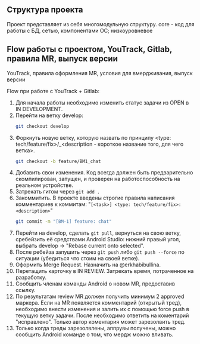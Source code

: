 ## Структура проекта

Проект представляет из себя многомодульную структуру.
core - код для работы с БД, сетью, компонентами ОС; низкоуровневое


## Flow работы с проектом, YouTrack, Gitlab, правила MR, выпуск версии

YouTrack, правила оформления MR, условия для вмердживания, выпуск версии

Flow при работе с YouTrack + Gitlab:

1. Для начала работы необходимо изменить статус задачи из OPEN в IN DEVELOPMENT.
2. Перейти на ветку develop:
    ```sh
    git checkout develop
    ```
3. Форкнуть новую ветку, которую назвать по принципу <type: tech/feature/fix>/<task>_<description - короткое название того, для чего ветка>.
    ```sh
    git checkout -b feature/BM1_chat
    ```
4. Добавить свои изменения. Код всегда должен быть предварительно скомпилирован, запущен, и проверен на работоспособность на реальном устройстве.
5. Затрекать гитом через `git add .`
6. Закоммитить. В проекте введены строгие правила написания комментариев к коммитам: "`[<task>] <type: tech/feature/fix>: <description>`"
    ```sh
    git commit -m "[BM-1] feature: chat"
    ```
7. Перейти на develop, сделать `git pull`, вернуться на свою ветку, сребейзить её средствами Android Studio: нижний правый угол, выбрать develop -> "Rebase current onto selected".
8. После ребейза запушить через `git push` либо `git push --force` по ситуации (убедиться что стоим на своей ветке).
9. Оформить Merge Request. Назначить на @erkhabibullina.
10. Перетащить карточку в IN REVIEW. Затрекать время, потраченное на разработку.
11. Сообщить членам команды Android о новом MR, предоставив ссылку.
12. По результатам review MR должен получить минимум 2 approved маркера. Если на MR появляется комментарий (открытый тред), необходимо внести изменения и залить их с помощью force push в текущую ветку задачи. После необходимо ответить на коментарий "исправлено". Только автор коментария может зарезолвить тред.
15. Только когда треды зарезолвлены, аппрувы получены, можно сообщить Android команде о том, что мердж можно вливать.
